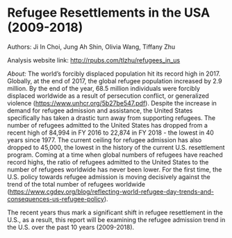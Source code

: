# Refugee Resettlements in the USA (2009-2018)

Authors: Ji In Choi, Jung Ah Shin, Olivia Wang, Tiffany Zhu 

Analysis website link: http://rpubs.com/tlzhu/refugees_in_us

*About:*
The world’s forcibly displaced population hit its record high in 2017. Globally, at the end of 2017, the global refugee population increased by 2.9 million. By the end of the year, 68.5 million individuals were forcibly displaced worldwide as a result of persecution conflict, or generalized violence (https://www.unhcr.org/5b27be547.pdf). Despite the increase in demand for refugee admission and assistance, the United States specifically has taken a drastic turn away from supporting refugees. The number of refugees admitted to the United States has dropped from a recent high of 84,994 in FY 2016 to 22,874 in FY 2018 - the lowest in 40 years since 1977. The current ceiling for refugee admission has also dropped to 45,000, the lowest in the history of the current U.S. resettlement program. Coming at a time when global numbers of refugees have reached record highs, the ratio of refugees admitted to the United States to the number of refugees worldwide has never been lower. For the first time, the U.S. policy towards refugee admission is moving decisively against the trend of the total number of refugees worldwide (https://www.cgdev.org/blog/reflecting-world-refugee-day-trends-and-consequences-us-refugee-policy).

The recent years thus mark a significant shift in refugee resettlement in the U.S., as a result, this report will be examining the refugee admission trend in the U.S. over the past 10 years (2009-2018).
